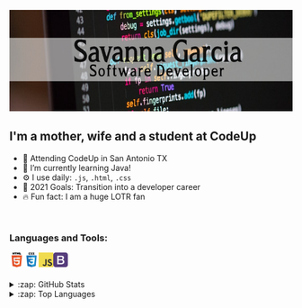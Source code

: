 <p align="center">
  <img height="180px" src="header2.jpg">
</p>

<h2> I'm a mother, wife and a student at CodeUp</h2>

- 🔭 Attending CodeUp in San Antonio TX
- 🌱 I’m currently learning Java!
- ⚙️ I use daily: `.js`, `.html`, `.css`
- 💎 2021 Goals: Transition into a developer career
- 🔥 Fun fact: I am a huge LOTR fan
<br />

### Languages and Tools:
<img align="left" alt="HTML5" width="26px" src="https://raw.githubusercontent.com/github/explore/80688e429a7d4ef2fca1e82350fe8e3517d3494d/topics/html/html.png" />
<img align="left" alt="CSS3" width="26px" src="https://raw.githubusercontent.com/github/explore/80688e429a7d4ef2fca1e82350fe8e3517d3494d/topics/css/css.png" />
<img align="left" alt="JavaScript" width="26px" src="https://raw.githubusercontent.com/github/explore/80688e429a7d4ef2fca1e82350fe8e3517d3494d/topics/javascript/javascript.png" />
<img align="left" alt="GitHub" width="26px" src="https://raw.githubusercontent.com/github/explore/80688e429a7d4ef2fca1e82350fe8e3517d3494d/topics/bootstrap/bootstrap.png" />

<br /><br />
<details>
  <summary>:zap: GitHub Stats</summary>

  ![SavannaMarie's GitHub stats](https://github-readme-stats.vercel.app/api?username=SavannaMarie)

</details>

<details>
  <summary>:zap: Top Languages</summary>

  [![Top Langs](https://github-readme-stats.vercel.app/api/top-langs/?username=SavannaMarie&layout=compact)](https://github.com/SavannaMarie/github-readme-stats)

</details>

